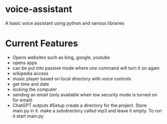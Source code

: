 # voice-assistant
A basic voice assistant using python and various libraries
# Current Features
- Opens websites such as bing, google, youtube
- opens apps
- can be put into passive mode where one command will turn it on again
- wikipedia access
- music player based on local directory with voice controls
- get time and date
- locking the computer
- sending an email (only available when low security mode is turned on for email)
- ChatGPT outputs
#Setup
create a directory for the project. Store main.py in it. make a subdirectory called mp3 and leave it empty. To run it start main.py
